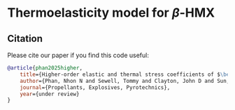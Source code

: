# Thermoelasticity model for $\beta$-HMX

## Citation

Please cite our paper if you find this code useful:

```bibtex
@article{phan2025higher,
    title={Higher-order elastic and thermal stress coefficients of $\beta$-HMX for high-fidelity continuum models: A neural network guide to calibrating thermoelasticity data from molecular dynamics},
    author={Phan, Nhon N and Sewell, Tommy and Clayton, John D and Sun, WaiChing},
    journal={Propellants, Explosives, Pyrotechnics},
    year={under review}
}
```
